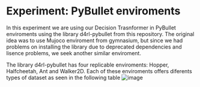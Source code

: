 # Experiment: PyBullet enviroments
In this experiment we are using our Decision Trasnformer in PyBullet enviroments using the library d4rl-pybullet from this repository. The original idea was to use Mujoco enviroment from gymnasium, but since we had problems on installing the library due to deprecated dependencies and lisence problems, we seek another similar enviroment.

The library d4rl-pybullet has four replicable enviroments: Hopper, Halfcheetah, Ant and Walker2D. Each of these enviroments offers diferents types of dataset as seen in the following table
![image](https://github.com/SwissTonyStark/GameMindsDT/assets/86020737/a1a6bea9-82c4-4c50-a2b0-f0a1bc0ac9e1)
